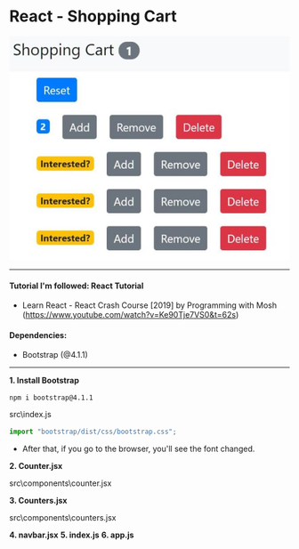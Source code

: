 # React - Shopping Cart

![example](./public/cart.JPG)

---

#### Tutorial I'm followed: React Tutorial

- Learn React - React Crash Course [2019] by Programming with Mosh (https://www.youtube.com/watch?v=Ke90Tje7VS0&t=62s)

#### Dependencies:

- Bootstrap (@4.1.1)

---

**1. Install Bootstrap**

```
npm i bootstrap@4.1.1
```

src\index.js

```javascript
import "bootstrap/dist/css/bootstrap.css";
```

- After that, if you go to the browser, you'll see the font changed.

**2. Counter.jsx**

src\components\counter.jsx

**3. Counters.jsx**

src\components\counters.jsx

**4. navbar.jsx**
**5. index.js**
**6. app.js**
